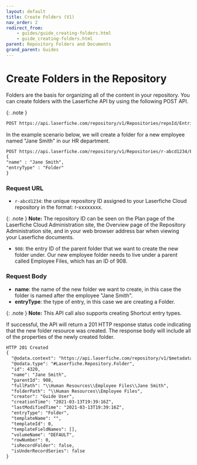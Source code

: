 ```yaml
---
layout: default
title: Create Folders (V1)
nav_order: 2
redirect_from:
    - guides/guide_creating-folders.html
    - guide_creating-folders.html
parent: Repository Folders and Documents
grand_parent: Guides
---
```

<!--Copyright (c) Laserfiche.
Licensed under the MIT License. See LICENSE in the project root for license information.-->

# Create Folders in the Repository

Folders are the basis for organizing all of the content in your repository. You can create folders with the Laserfiche API by using the following POST API.

{: .note }
```xml
POST https://api.laserfiche.com/repository/v1/Repositories/repoId/Entries/entryId/Laserfiche.Repository.Folder/children
```

In the example scenario below, we will create a folder for a new employee named "Jane Smith" in our HR department.

```xml
POST https://api.laserfiche.com/repository/v1/Repositories/r-abcd1234/Entries/908/Laserfiche.Repository.Folder/children
{
"name" : "Jane Smith",
"entryType" : "Folder"
}
```

### Request URL

- `r-abcd1234`: the unique repository ID assigned to your Laserfiche Cloud repository in the format: r-xxxxxxxx.

{: .note }
**Note:** The repository ID can be seen on the Plan page of the Laserfiche Cloud Administration site, the Overview page of the Repository Administration site, and in your web browser address bar when viewing your Laserfiche documents.

- `908`: the entry ID of the parent folder that we want to create the new folder under. Our new employee folder needs to live under a parent called Employee Files, which has an ID of 908.

### Request Body

- **name**: the name of the new folder we want to create, in this case the folder is named after the employee "Jane Smith".
- **entryType**: the type of entry, in this case we are creating a Folder.

{: .note }
**Note:** This API call also supports creating Shortcut entry types.


If successful, the API will return a 201 HTTP response status code indicating that the new folder resource was created. The response body will include all of the properties of the newly created folder.

```xml
HTTP 201 Created
{
  "@odata.context": "https://api.laserfiche.com/repository/v1/$metadata#Collection(Laserfiche.Repository.Entry)",
  "@odata.type": "#Laserfiche.Repository.Folder",
  "id": 4320,
  "name": "Jane Smith",
  "parentId": 908,
  "fullPath": "\\Human Resources\\Employee Files\\Jane Smith",
  "folderPath": "\\Human Resources\\Employee Files",
  "creator": "Guide User",
  "creationTime": "2021-03-13T19:39:16Z",
  "lastModifiedTime": "2021-03-13T19:39:16Z",
  "entryType": "Folder",
  "templateName": "",
  "templateId": 0,
  "templateFieldNames": [],
  "volumeName": "DEFAULT",
  "rowNumber": 0,
  "isRecordFolder": false,
  "isUnderRecordSeries": false
}
```
